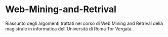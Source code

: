 # Web-Mining-and-Retrival
Riassunto degli argomenti trattati nel corso di Web Mining and Retrival della magistrale in informatica dell'Università di Roma Tor Vergata.

